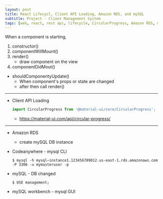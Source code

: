 ```yaml
---
layout: post
title: React Lifecycl, Client API Loading, Amazon RDS, and mySQL
subtitle: Project - Client Management System
tags: [web, react, rest api, lifecycle, CircularProgress, Amazon RDS, mysql, ]
---
```


When a component is starting, 
1. constructor()
2. componentWillMount()
3. render()
    - draw component on the view
4. componentDidMout()

- shouldComponentyUpdate()
    - When component's props or state are changed 
    - after then call render()

---

- Client API Loading
    ```javascript
    import CircularProgress from '@material-ui/core/CircularProgress';
    ```
    - https://material-ui.com/api/circular-progress/
    
---

- Amazon RDS
    - create mySQL DB instance

- Codeanywhere - mysql CLI
    ```
    $ mysql -h mysql–instance1.123456789012.us-east-1.rds.amazonaws.com -P 3306 -u mymasteruser -p
    ```
- mySQL - DB changed
    ```
    $ USE management; 
    ```
- mySQL workbench - mysql GUI
